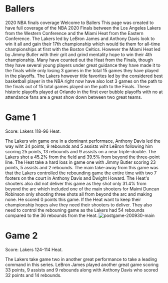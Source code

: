 # Ballers
2020 NBA finals coverage
Welcome to Ballers 
This page was created to have full coverage of the NBA 2020 Finals between the Los Angeles Lakers from the Western Conference and the Miami Heat from the Eastern Conference. The Lakers led by LeBron James and Anthony Davis look to win it all and gain their 17th championship which would tie them for all-time championships at first with the Boston Celtics. However the Miami Heat led by Jimmy Butler with their grit and grind mentality hope to win their 4th championship. Many have counted out the Heat from the Finals, though they have several young players under great guidance they have made it to the finals while only losing 3 games in the total 15 games they have played in the playoffs. The Lakers however title favorites led by the considered best basketball player in the NBA right now have also lost 3 games on the path to the finals out of 15 total games played on the path to the Finals. These historic playoffs played at Orlando in the first ever bubble playoffs with no at attendance fans are a great show down between two great teams.

# Game 1 

Score: Lakers 118-96 Heat. 

The Lakers win game one in a dominant performace, Anthony Davis led the way wiht 34 points, 9 rebounds and 5 assists wiht LeBron following him scoring 25 points, 13 rebounds and 9 assists on a near triple-double. The Lakers shot a 45.2% from the field and 39.5% from beyond the three-point line. The Heat take a hard loss in game one with Jimmy Butler scoring 23 points, 5 assists and 2 rebounds. The main take-away from this game was that the Lakers controlled the rebounding game the entire time with two 7 footers on the court in Anthony Davis and Dwight Howard. The Heat's shooters also did not deliver this game as they shot only 31.4% from beyond the arc which included one of the main shooters for Maimi Duncan Robinson only shooting three shots all from beyond the arc and making none. He scored 0 points this game. If the Heat want to keep their championship hopes alve they need their shooters to deliver. They also need to control the rebouning game as the Lakers had 54 rebounds compared to the 36 rebounds from the Heat.
![postgame-200930-main](https://user-images.githubusercontent.com/72675255/95669680-1991ed00-0b38-11eb-8ea2-3651cf55ffbe.jpg) 

# Game 2

Score: Lakers 124-114 Heat. 

The Lakers take game two in another great performance to take a leading command in this series. LeBron James played another great game scoring 33 points, 9 assists and 9 rebounds along with Anthony Davis who scored 32 points and 14 rebounds. 

